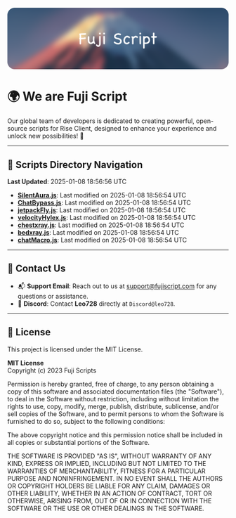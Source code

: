 ![Banner](.github/b.webp)

# 🌍 **We are Fuji Script**

Our global team of developers is dedicated to creating powerful, open-source scripts for Rise Client, designed to enhance your experience and unlock new possibilities! 🌟

---
<!-- SCRIPTS_NAVIGATION_START -->
## 📂 **Scripts Directory Navigation**

**Last Updated**: 2025-01-08 18:56:56 UTC

- **[SilentAura.js](scripts/SilentAura.js)**: Last modified on 2025-01-08 18:56:54 UTC
- **[ChatBypass.js](scripts/ChatBypass.js)**: Last modified on 2025-01-08 18:56:54 UTC
- **[jetpackFly.js](scripts/jetpackFly.js)**: Last modified on 2025-01-08 18:56:54 UTC
- **[velocityHylex.js](scripts/velocityHylex.js)**: Last modified on 2025-01-08 18:56:54 UTC
- **[chestxray.js](scripts/chestxray.js)**: Last modified on 2025-01-08 18:56:54 UTC
- **[bedxray.js](scripts/bedxray.js)**: Last modified on 2025-01-08 18:56:54 UTC
- **[chatMacro.js](scripts/chatMacro.js)**: Last modified on 2025-01-08 18:56:54 UTC

<!-- SCRIPTS_NAVIGATION_END -->

---

## 💬 **Contact Us**  
- 📬 **Support Email**: Reach out to us at [support@fujiscript.com](mailto:support@fujiscript.com) for any questions or assistance.  
- 💬 **Discord**: Contact **Leo728** directly at `Discord@leo728`.

---

## 📜 **License**

This project is licensed under the MIT License.  

**MIT License**  
Copyright (c) 2023 Fuji Scripts  

Permission is hereby granted, free of charge, to any person obtaining a copy of this software and associated documentation files (the "Software"), to deal in the Software without restriction, including without limitation the rights to use, copy, modify, merge, publish, distribute, sublicense, and/or sell copies of the Software, and to permit persons to whom the Software is furnished to do so, subject to the following conditions:  

The above copyright notice and this permission notice shall be included in all copies or substantial portions of the Software.  

THE SOFTWARE IS PROVIDED "AS IS", WITHOUT WARRANTY OF ANY KIND, EXPRESS OR IMPLIED, INCLUDING BUT NOT LIMITED TO THE WARRANTIES OF MERCHANTABILITY, FITNESS FOR A PARTICULAR PURPOSE AND NONINFRINGEMENT. IN NO EVENT SHALL THE AUTHORS OR COPYRIGHT HOLDERS BE LIABLE FOR ANY CLAIM, DAMAGES OR OTHER LIABILITY, WHETHER IN AN ACTION OF CONTRACT, TORT OR OTHERWISE, ARISING FROM, OUT OF OR IN CONNECTION WITH THE SOFTWARE OR THE USE OR OTHER DEALINGS IN THE SOFTWARE.  
